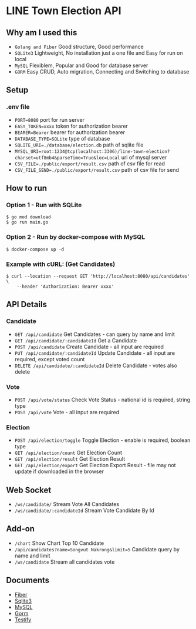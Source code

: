 # LINE Town Election API

## Why am I used this

- `Golang and Fiber` Good structure, Good performance
- `SQLite3` Lightweight, No installation just a one file and Easy for run on local
- `MySQL` Flexiblem, Popular and Good for database server
- `GORM` Easy CRUD, Auto migration, Connecting and Switching to database

## Setup

### .env file

- `PORT=8080` port for run server
- `EASY_TOKEN=xxxx` token for authorization bearer
- `BEARER=Bearer` bearer for authorization bearer
- `DATABASE_TYPE=SQLite` type of database
- `SQLITE_URI=./database/election.db` path of sqlite file
- `MYSQL_URI=root:1234@tcp(localhost:3306)/line-town-election?charset=utf8mb4&parseTime=True&loc=Local` uri of mysql server
- `CSV_FILE=./public/export/result.csv` path of csv file for read
- `CSV_FILE_SEND=./public/export/result.csv` path of csv file for send

## How to run

### Option 1 - Run with SQLite

```
$ go mod download
$ go run main.go
```

### Option 2 - Run by docker-compose with MySQL

```
$ docker-compose up -d
```

### Example with cURL: (Get Candidates)

```
$ curl --location --request GET 'http://localhost:8080/api/candidates' \
    --header 'Authorization: Bearer xxxx'
```


## API Details

### Candidate

- `GET /api/candidate` Get Candidates - can query by name and limit
- `GET /api/candidate/:candidateId` Get a Candidate
- `POST /api/candidate` Create Candidate - all input are required
- `PUT /api/candidate/:candidateId` Update Candidate - all input are required, except voted count
- `DELETE /api/candidate/:candidateId` Delete Candidate - votes also delete

### Vote

- `POST /api/vote/status` Check Vote Status - national id is required, string type
- `POST /api/vote` Vote - all input are required

### Election

- `POST /api/election/toggle` Toggle Election - enable is required, boolean type
- `GET /api/election/count` Get Election Count
- `GET /api/election/result` Get Election Result
- `GET /api/election/export` Get Election Export Result - file may not update if downloaded in the browser

## Web Socket

- `/ws/candidate/` Stream Vote All Candidates
- `/ws/candidate/:candidateId` Stream Vote Candidate By Id

## Add-on

- `/chart` Show Chart Top 10 Candidate
- `/api/candidates?name=Songvut Nakrong&limit=5` Candidate query by name and limit
- `/ws/candidate` Stream all candidates vote

## Documents

- [Fiber](http://gofiber.io/)
- [Sqlite3](https://www.sqlite.org/index.html)
- [MySQL](https://www.mysql.com/)
- [Gorm](https://gorm.io/)
- [Testify](https://github.com/stretchr/testify)
